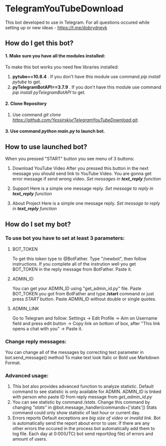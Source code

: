 # TelegramYouTubeDownload
This bot developed to use in Telegram.
For all questions occured while setting up
or new ideas - https://t.me/dobrydnevk

## How do I get this bot?
#### 1. Make sure you have all the modules installed:
To make this bot works you need few libraries installed:
1. **pytube==10.8.4** . If you don't have this module use command *pip install pytube* to get.
2. **pyTelegramBotAPI==3.7.9** . If you don't have this module use command *pip install pyTelegramBotAPI* to get.

#### 2. Clone Repository
1. Use command *git clone https://github.com/Yessirskiy/TelegramYouTubeDownload.git*.

#### 3. Use command *python main.py* to launch bot.

## How to use launched bot?
When you pressed "START" button you see menu of 3 buttons:
1. Download YouTube Video
    After you pressed this button in the next message you should send link to YouTube Video.
    You are gonna get error message if send wrong video.
    *Set messages in **text_reply** function*

2. Support
    Here is a simple one message reply.
    *Set message to reply in **text_reply** function*

3. About Project
    Here is a simple one message reply.
    *Set message to reply in **text_reply** function*

## How do I set my bot?
### To use bot you have to set at least 3 parameters:
1. BOT_TOKEN

    To get this token type to @BotFather.
    Type "/newbot", then follow instructions.
    If you complete all of the instrution well you get BOT_TOKEN in the reply message from BotFather.
    Paste it.

2. ADMIN_ID

    You can get your ADMIN_ID using "get_admin_id.py" file. 
    Paste BOT_TOKEN you got from BotFather and type **/start** command or just press *START* button.
    Paste ADMIN_ID without double or single quotes.

3. ADMIN_LINK

    Go to Telegram and follow:
    Settings -> Edit Profile -> Aim on Username field and press edit button -> Copy link on bottom of box, after "This link opens a chat with you" -> Paste it.

### Change reply messages:
You can change all of the messages by correcting text parameter in bot.send_message() method
To make text look Italic or Bold use Markdown Format.

### Advanced usage:
1. This bot also provides advanced function to analyze statistic.
Default command to see statistic is only available for ADMIN. 
ADMIN_ID is linked with person who paste ID from reply message from *get_admin_id.py*
2. You can see statistic by command */stats*.
Change this command by changing *"*stats*"* in @bot.message_handler(commands=['stats'])
Stats command could only show statistic of last hour or current day.
3. Errors reports
Default exceptions are *big size of video* or *invalid link*.
Bot is automatically send the report about error to user.
If there are any other errors the occured in the process bot automatically add them to log file.
Each day at 0:00(UTC) bot send report(log file) of errors and amount of users.
